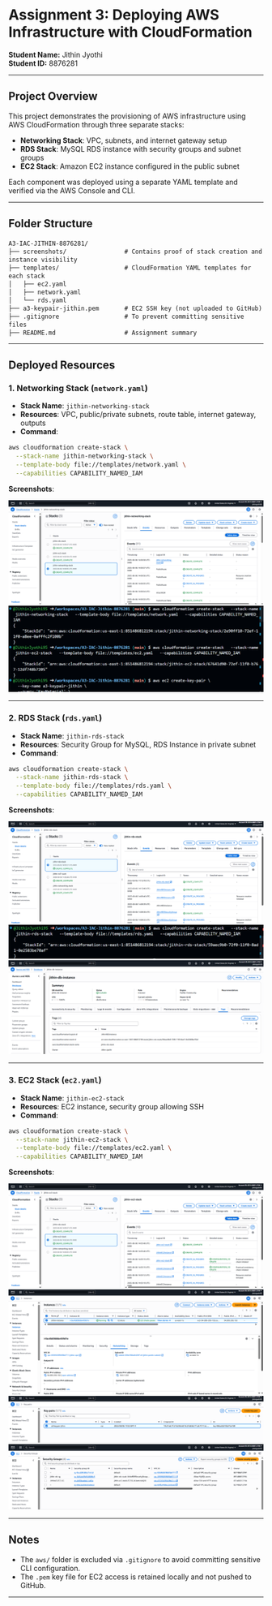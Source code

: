 
# Assignment 3: Deploying AWS Infrastructure with CloudFormation

**Student Name:** Jithin Jyothi  
**Student ID:** 8876281  

---

## Project Overview

This project demonstrates the provisioning of AWS infrastructure using AWS CloudFormation through three separate stacks:

- **Networking Stack**: VPC, subnets, and internet gateway setup
- **RDS Stack**: MySQL RDS instance with security groups and subnet groups
- **EC2 Stack**: Amazon EC2 instance configured in the public subnet

Each component was deployed using a separate YAML template and verified via the AWS Console and CLI.

---

## Folder Structure

```
A3-IAC-JITHIN-8876281/
├── screenshots/                # Contains proof of stack creation and instance visibility
├── templates/                  # CloudFormation YAML templates for each stack
│   ├── ec2.yaml
│   ├── network.yaml
│   └── rds.yaml
├── a3-keypair-jithin.pem       # EC2 SSH key (not uploaded to GitHub)
├── .gitignore                  # To prevent committing sensitive files
├── README.md                   # Assignment summary
```

---

## Deployed Resources

### 1. Networking Stack (`network.yaml`)

- **Stack Name**: `jithin-networking-stack`
- **Resources**: VPC, public/private subnets, route table, internet gateway, outputs
- **Command**:
```bash
aws cloudformation create-stack \
  --stack-name jithin-networking-stack \
  --template-body file://templates/network.yaml \
  --capabilities CAPABILITY_NAMED_IAM
```

**Screenshots**:

![Network Stack Created](screenshots/network%20creation%20success.png)  
![VPC and Subnets via CLI](screenshots/network-ec2-CLI.png)

---

### 2. RDS Stack (`rds.yaml`)

- **Stack Name**: `jithin-rds-stack`
- **Resources**: Security Group for MySQL, RDS Instance in private subnet
- **Command**:
```bash
aws cloudformation create-stack \
  --stack-name jithin-rds-stack \
  --template-body file://templates/rds.yaml \
  --capabilities CAPABILITY_NAMED_IAM
```

**Screenshots**:

![RDS Stack Created](screenshots/rds%20creation%20success.png)  
![RDS CLI Confirmation](screenshots/RDS%20CLI.png)  
![Running RDS Instance](screenshots/RDS%20running%20instance.png)

---

### 3. EC2 Stack (`ec2.yaml`)

- **Stack Name**: `jithin-ec2-stack`
- **Resources**: EC2 instance, security group allowing SSH
- **Command**:
```bash
aws cloudformation create-stack \
  --stack-name jithin-ec2-stack \
  --template-body file://templates/ec2.yaml \
  --capabilities CAPABILITY_NAMED_IAM
```

**Screenshots**:

![EC2 Stack Created](screenshots/ec2%20creation%20success.png)  
![Running EC2 Instance](screenshots/EC2%20running%20instance.png)  
![Key Pair Used](screenshots/key%20pair.png)  
![Security Groups](screenshots/security%20groups.png)

---

## Notes

- The `aws/` folder is excluded via `.gitignore` to avoid committing sensitive CLI configuration.
- The `.pem` key file for EC2 access is retained locally and not pushed to GitHub.

---


